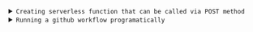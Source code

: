 <details>
<summary><code>Creating serverless function that can be called via POST method</code></summary>
<br>
We are creating a serverless function called call_workflow.js
To do this create new project in vercel - choose repo

- Set Framework preset to OTHER
- Leave build command and output directory empty
- Add any envirnment secrets you want to add and deploy

If you are using any packages, you need to create package.json

Structure of package.json if required
```
{
  "name": "Name",  
  "version": "1.0.0",  
  "description": "Description",  
  "main": "api/<INSERT JS file name here>.js",  
  "dependencies": {  
    "<module name>": "<version>"    
  }  
}
```

All your code should be inside this function
```
export default async function handler(req, res) {
}
```
Your entire code will be called by a POST method, therefore to set status after run, use
- **res.status(200) or res.status(500)**

To send some message along with status
- **res.status(200).json(\<Pass any json data here>);**

After succesfully deploying, you can now call your serverless function by sending a POST request to the URL provided by vercel
</details>

<details>
<summary><code>Running a github workflow programatically</code></summary>
<br>
First create a GitHub workflow, which runs on 'workflow_dispatch'

```
https://api.github.com/repos/**<repo owner>**/<repo name>/actions/workflows/<workflowFile name>/dispatches

const headers = {
  "Accept": "application/vnd.github+json",
  "Authorization": 'Bearer **<Github PAT access token>**',
  "Content-Type": "application/json"
};

const data = {
  ref: 'main',
  inputs: {
    <put variable name here>: 'pass data here'
  }
};

  
const response = await fetch(url, {
  method: 'POST',
  headers: headers,
  body: JSON.stringify(data)
});
```
</details>
